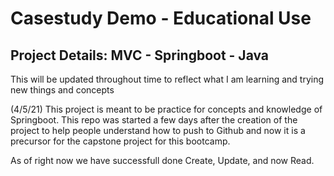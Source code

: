 # **Casestudy Demo - Educational Use**


## Project Details: **MVC - Springboot - Java** 

This will be updated throughout time to reflect what I am learning and trying new things and concepts

(4/5/21)
This project is meant to be practice for concepts and knowledge of Springboot.  This repo was started a few days after the creation of the project
to help people understand how to push to Github and now it is a precursor for the capstone project for this bootcamp.

As of right now we have successfull done Create, Update, and now Read.
